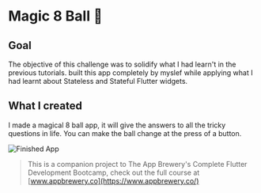 # Magic 8 Ball 🎱

## Goal

The objective of this challenge was to solidify what I had learn't in the previous tutorials.  built this app completely by myslef while applying what I had learnt about Stateless and Stateful Flutter widgets.


## What I created

I made a magical 8 ball app, it will give the answers to all the tricky questions in life. You can make the ball change at the press of a button. 

![Finished App](https://github.com/londonappbrewery/Images/blob/master/8-ball-flutter-gif.gif)


>This is a companion project to The App Brewery's Complete Flutter Development Bootcamp, check out the full course at [www.appbrewery.co](https://www.appbrewery.co/)

